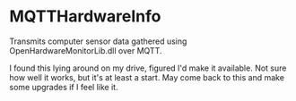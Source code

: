 # MQTTHardwareInfo
Transmits computer sensor data gathered using OpenHardwareMonitorLib.dll over MQTT. 

I found this lying around on my drive, figured I'd make it available. Not sure how well it works, but it's at least a start. 
May come back to this and make some upgrades if I feel like it.
